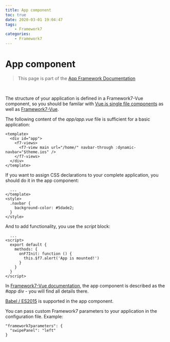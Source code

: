 ```yaml
---
title: App component
toc: true
date: 2020-03-01 19:04:47
tags:
	- Framework7
categories:
	- Framework7
---
```


# App component

> This page is part of the [App Framework Documentation](../DOCUMENTATION.md)

<br />

The structure of your application is defined in a Framework7-Vue component, so you should be familar with [Vue.js single file components](https://vuejs.org/v2/guide/single-file-components.html) as well as [Framework7-Vue](http://v1.framework7.io/vue/).

The following content of the *app/app.vue* file is sufficient for a basic application:

```
<template>
  <div id="app">
    <f7-views>
      <f7-view main url="/home/" navbar-through :dynamic-navbar="$theme.ios" />
    </f7-views>
  </div>
</template>
```

If you want to assign CSS declarations to your complete application, you should do it in the app component:

```
  ...
</template>
<style>
  .navbar {
    background-color: #5dade2;
  }    
</style>
```

And to add functionality, you use the *script* block:

```
  ...
<script>
  export default {
    methods: {
      onF7Init: function () {
        this.$f7.alert('App is mounted!')        
      }
    }
  }
</script>
```

In [Framework7-Vue documentation](http://v1.framework7.io/vue/app-layout.html), the app component is described as the *#app* div - you will find all details there.

[Babel / ES2015](https://babeljs.io/learn-es2015/) is supported in the app component.

You can pass custom Framework7 parameters to your application in the configuration file. Example:

```
"framework7parameters": {
  "swipePanel": "left"
}
```
